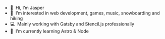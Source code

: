 - 👋&nbsp;&nbsp;Hi, I’m Jasper
- 👀&nbsp;&nbsp;I’m interested in web development, games, music, snowboarding and hiking
- 💻&nbsp;&nbsp;Mainly working with Gatsby and Stencil.js professionally
- 🌱&nbsp;&nbsp;I’m currently learning Astro & Node
